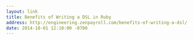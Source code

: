 ```yaml
---
layout: link
title: Benefits of Writing a DSL in Ruby
address: http://engineering.zenpayroll.com/benefits-of-writing-a-dsl/
date: 2014-10-01 12:10:00 -0700
---
```

